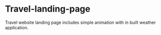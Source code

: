# Travel-landing-page

Travel website landing page includes simple animation with in built weather application.
